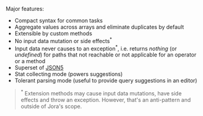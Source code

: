 Major features:

- Compact syntax for common tasks
- Aggregate values across arrays and eliminate duplicates by default
- Extensible by custom methods
- No input data mutation or side effects<sup>*</sup>
- Input data never causes to an exception<sup>*</sup>, i.e. returns *nothing* (or *undefined*) for paths that not reachable or not applicable for an operator or a method
- Superset of [JSON5](https://json5.org/)
- Stat collecting mode (powers suggestions)
- Tolerant parsing mode (useful to provide query suggestions in an editor)

> <sup>*</sup> Extension methods may cause input data mutations, have side effects and throw an exception. However, that's an anti-pattern and outside of Jora's scope.

